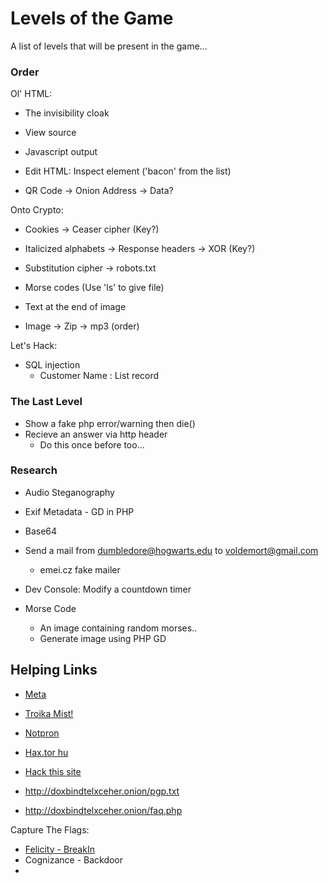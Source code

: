 # Levels of the Game

A list of levels that will be present in the game...

### Order

Ol' HTML:

* The invisibility cloak
* View source
* Javascript output
* Edit HTML: Inspect element ('bacon' from the list)

* QR Code -> Onion Address -> Data?

Onto Crypto:

* Cookies -> Ceaser cipher (Key?)
* Italicized alphabets -> Response headers -> XOR (Key?)
* Substitution cipher -> robots.txt

* Morse codes (Use 'ls' to give file)
* Text at the end of image
* Image -> Zip -> mp3 (order)

Let's Hack:

* SQL injection 
  * Customer Name : List record

### The Last Level

* Show a fake php error/warning then die()
* Recieve an answer via http header
  * Do this once before too...

### Research

* Audio Steganography
* Exif Metadata - GD in PHP

* Base64

* Send a mail from dumbledore@hogwarts.edu to voldemort@gmail.com
  * emei.cz fake mailer

* Dev Console: Modify a countdown timer
* Morse Code
    * An image containing random morses..
    * Generate image using PHP GD

## Helping Links

* [Meta](http://captf.com/practice-ctf/)
* [Troika Mist!](http://www.troika.dcetech.com/events/mist.html)
* [Notpron](http://www.deathball.net/notpron)
* [Hax.tor hu](http://hax.tor.hu/warmup1/)
* [Hack this site](http://www.hackthissite.org/missions/basic/)

* http://doxbindtelxceher.onion/pgp.txt
* http://doxbindtelxceher.onion/faq.php

Capture The Flags:

* [Felicity - BreakIn](http://felicity.iiit.ac.in/threads/events/break-in/)
* Cognizance - Backdoor
* 
